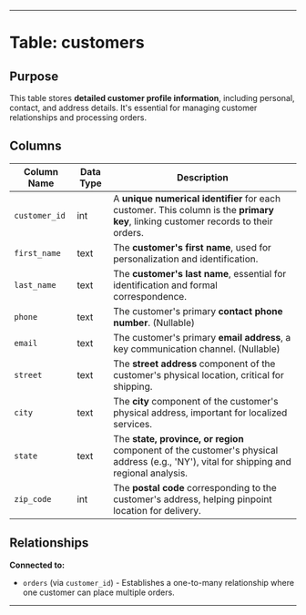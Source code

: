 
---

# Table: customers

## Purpose
This table stores **detailed customer profile information**, including personal, contact, and address details. It's essential for managing customer relationships and processing orders.

## Columns

| Column Name | Data Type | Description |
|-------------|-----------|-------------|
| `customer_id` | int | A **unique numerical identifier** for each customer. This column is the **primary key**, linking customer records to their orders. |
| `first_name` | text | The **customer's first name**, used for personalization and identification. |
| `last_name` | text | The **customer's last name**, essential for identification and formal correspondence. |
| `phone` | text | The customer's primary **contact phone number**. (Nullable) |
| `email` | text | The customer's primary **email address**, a key communication channel. (Nullable) |
| `street` | text | The **street address** component of the customer's physical location, critical for shipping. |
| `city` | text | The **city** component of the customer's physical address, important for localized services. |
| `state` | text | The **state, province, or region** component of the customer's physical address (e.g., 'NY'), vital for shipping and regional analysis. |
| `zip_code` | int | The **postal code** corresponding to the customer's address, helping pinpoint location for delivery. |

## Relationships

**Connected to:**
- `orders` (via `customer_id`) - Establishes a one-to-many relationship where one customer can place multiple orders.

---
